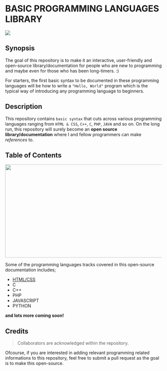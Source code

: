 # BASIC PROGRAMMING LANGUAGES LIBRARY
<img src="https://coincentral.com/wp-content/uploads/2018/08/Coincentral-Asset-768x384.png" />

## Synopsis
The goal of this repository is to make it an interactive, user-friendly and open-source library/documentation for people who are new to programming and maybe even for those who has been long-timers. :)

For starters, the first basic syntax to be documented in these programming languages will be how to write a `"Hello, World"` program which is the typical way of introducing any programming language to beginners.

## Description
This repository contains `basic syntax` that cuts across various programming languages ranging from `HTML & CSS`, `C++`, `C`, `PHP`, `JAVA` and so on. On the long run, this repository will surely become an **open source library/documentation** where I and fellow programmers can make *references* to.

## Table of Contents
<img src="https://www.simplilearn.com/ice9/free_resources_article_thumb/Best-Programming-Languages-to-Start-Learning-Today.jpg" width="800" height="300" />

Some of the programming languages tracks covered in this open-source documentation includes;
- [HTML/CSS](https://github.com/TosinISOGUN/basic-programming_languages_libraries/tree/main/HTML-CSS)
- C
- C++
- PHP
- JAVASCRIPT
- PYTHON

**and lots more coming soon!**

## Credits
> Collaborators are acknowledged within the repository.

Ofcourse, if you are interested in adding relevant programming related informations to this repository, feel free to submit a pull request as the goal is to make this open-source.
